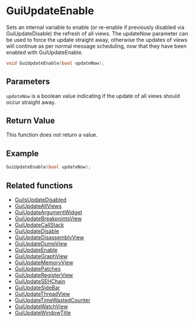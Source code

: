 # GuiUpdateEnable

Sets an internal variable to enable (or re-enable if previously disabled via GuiUpdateDisable) the refresh of all views. The updateNow parameter can be used to force the update straight away, otherwise the updates of views will continue as per normal message scheduling, now that they have been enabled with GuiUpdateEnable.

```c++
void GuiUpdateEnable(bool updateNow);
```

## Parameters

`updateNow` is a boolean value indicating if the update of all views should occur straight away.

## Return Value

This function does not return a value.

## Example

```c++
GuiUpdateEnable(bool updateNow);
```

## Related functions

- [GuiIsUpdateDisabled](./GuiIsUpdateDisabled.md)
- [GuiUpdateAllViews](./GuiUpdateAllViews.md)
- [GuiUpdateArgumentWidget](./GuiUpdateArgumentWidget.md)
- [GuiUpdateBreakpointsView](./GuiUpdateBreakpointsView.md)
- [GuiUpdateCallStack](./GuiUpdateCallStack.md)
- [GuiUpdateDisable](./GuiUpdateDisable.md)
- [GuiUpdateDisassemblyView](./GuiUpdateDisassemblyView.md)
- [GuiUpdateDumpView](./GuiUpdateDumpView.md)
- [GuiUpdateEnable](./GuiUpdateEnable.md)
- [GuiUpdateGraphView](./GuiUpdateGraphView.md)
- [GuiUpdateMemoryView](./GuiUpdateMemoryView.md)
- [GuiUpdatePatches](./GuiUpdatePatches.md)
- [GuiUpdateRegisterView](./GuiUpdateRegisterView.md)
- [GuiUpdateSEHChain](./GuiUpdateSEHChain.md)
- [GuiUpdateSideBar](./GuiUpdateSideBar.md)
- [GuiUpdateThreadView](./GuiUpdateThreadView.md)
- [GuiUpdateTimeWastedCounter](./GuiUpdateTimeWastedCounter.md)
- [GuiUpdateWatchView](./GuiUpdateWatchView.md)
- [GuiUpdateWindowTitle](./GuiUpdateWindowTitle.md)